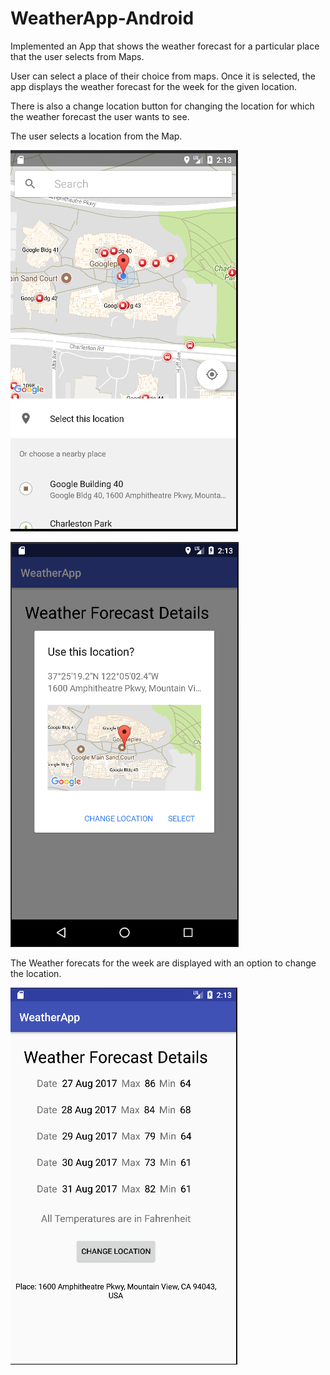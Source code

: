 # WeatherApp-Android
Implemented an App that shows the weather forecast for a particular place that the user selects from Maps.

User can select a place of their choice from maps. Once it is selected, the app displays the weather forecast for the week for the given location.

There is also a change location button for changing the location for which the weather forecast the user wants to see.





The user selects a location from the Map.


![header image](https://github.com/gognambiar/WeatherApp-Android/blob/master/weather1.png)


![header image](https://github.com/gognambiar/WeatherApp-Android/blob/master/weather2.png)


The Weather forecats for the week are displayed with an option to change the location.


![header image](https://github.com/gognambiar/WeatherApp-Android/blob/master/weather3.png)
